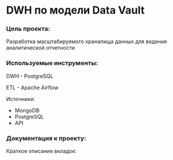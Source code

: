 # DWH по модели Data Vault

### Цель проекта:
Разработка масштабируемого храналища данных для ведения аналитической отчетности

### Используемые инструменты:

DWH - PostgreSQL

ETL - Apache Airflow

Источники:

- MongoDB
- PostgreSQL
- API

### Документация к проекту:

Краткое описание вкладок:

